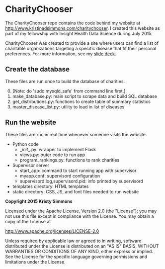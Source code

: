 # CharityChooser

The CharityChooser repo contains the code behind my website at http://www.kristinadsimmons.com/charitychooser. I created this website as part of my fellowship with Insight Health Data Science during July 2015.

CharityChooser was created to provide a site where users can find a list of charitable organizations targeting a specific disease that fit their personal preferences.  For more information, see my [slide deck](https://docs.google.com/presentation/d/1zMyeldkEXbL4pYDvbZ2W9nXYbI4kKLzNJOWwDQFYMOU/pub?start=false&loop=false&delayms=3000#slide=id.gc41fb56fb_0_0).

## Create the database

These files are run once to build the database of charities.

0. [Note: do 'sudo mysqld_safe' from command line first.]
1. make_database.py: main script to scrape data and build SQL database
1. get_distributions.py: functions to create table of summary statistics
1. master_disease_list.py: utility to load in list of diseases

## Run the website

These files are run in real time whenever someone visits the website.

* Python code
  * \__init__.py: wrapper to implement Flask
  * views.py: outer code to run app
  * program_rankings.py: functions to rank charities
* Supervisor server 
  * start_app: command to start running app with supervisor
  * myapp.conf: supervisord configuration
  * supervisord.log,supervisord.pid: info printed by supervisord
* templates directory: HTML templates
* static directory: CSS, JS, and font files needed to run website


**Copyright 2015 Kristy Simmons**

Licensed under the Apache License, Version 2.0 (the "License"); you may not use this file except in compliance with the License. You may obtain a copy of the License at

http://www.apache.org/licenses/LICENSE-2.0

Unless required by applicable law or agreed to in writing, software distributed under the License is distributed on an "AS IS" BASIS, WITHOUT WARRANTIES OR CONDITIONS OF ANY KIND, either express or implied. See the License for the specific language governing permissions and limitations under the License.
